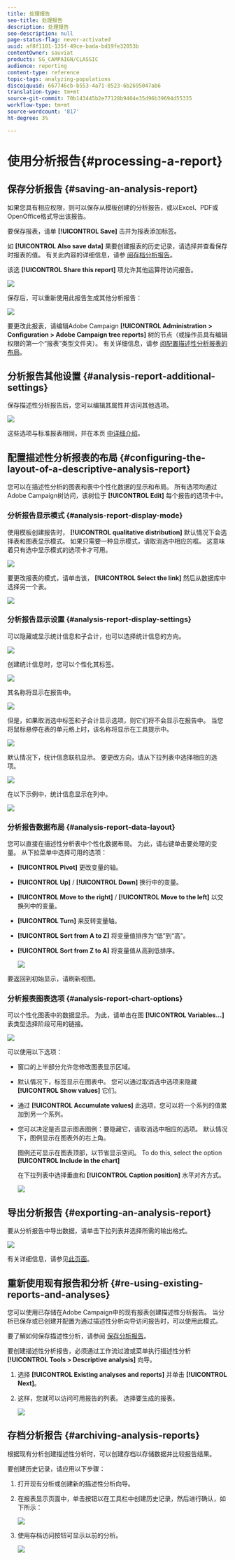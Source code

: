 ```yaml
---
title: 处理报告
seo-title: 处理报告
description: 处理报告
seo-description: null
page-status-flag: never-activated
uuid: af8f1101-135f-49ce-bada-bd19fe32053b
contentOwner: sauviat
products: SG_CAMPAIGN/CLASSIC
audience: reporting
content-type: reference
topic-tags: analyzing-populations
discoiquuid: 667746cb-b553-4a71-8523-6b2695047ab6
translation-type: tm+mt
source-git-commit: 70b143445b2e77128b9404e35d96b39694d55335
workflow-type: tm+mt
source-wordcount: '817'
ht-degree: 3%

---
```



# 使用分析报告{#processing-a-report}

## 保存分析报告 {#saving-an-analysis-report}

如果您具有相应权限，则可以保存从模板创建的分析报告，或以Excel、PDF或OpenOffice格式导出该报告。

要保存报表，请单 **[!UICONTROL Save]** 击并为报表添加标签。

如 **[!UICONTROL Also save data]** 果要创建报表的历史记录，请选择并查看保存时报表的值。 有关此内容的详细信息，请参 [阅存档分析报告](#archiving-analysis-reports)。

该选 **[!UICONTROL Share this report]** 项允许其他运算符访问报告。

![](assets/s_ncs_user_report_wizard_010.png)

保存后，可以重新使用此报告生成其他分析报告：

![](assets/s_ncs_user_report_wizard_08a.png)

要更改此报表，请编辑Adobe Campaign **[!UICONTROL Administration > Configuration > Adobe Campaign tree reports]** 树的节点（或操作员具有编辑权限的第一个“报表”类型文件夹）。 有关详细信息，请参 [阅配置描述性分析报表的布局](#configuring-the-layout-of-a-descriptive-analysis-report)。

## 分析报告其他设置 {#analysis-report-additional-settings}

保存描述性分析报告后，您可以编辑其属性并访问其他选项。

![](assets/s_ncs_user_report_wizard_08b.png)

这些选项与标准报表相同，并在本页 [中详细介绍](../../reporting/using/properties-of-the-report.md)。

## 配置描述性分析报表的布局 {#configuring-the-layout-of-a-descriptive-analysis-report}

您可以在描述性分析的图表和表中个性化数据的显示和布局。 所有选项均通过Adobe Campaign树访问，该树位于 **[!UICONTROL Edit]** 每个报告的选项卡中。

### 分析报告显示模式 {#analysis-report-display-mode}

使用模板创建报告时， **[!UICONTROL qualitative distribution]** 默认情况下会选择表和图表显示模式。 如果只需要一种显示模式，请取消选中相应的框。 这意味着只有选中显示模式的选项卡才可用。

![](assets/s_ncs_advuser_report_display_01.png)

要更改报表的模式，请单击该， **[!UICONTROL Select the link]** 然后从数据库中选择另一个表。

![](assets/s_ncs_advuser_report_display_02.png)

### 分析报告显示设置 {#analysis-report-display-settings}

可以隐藏或显示统计信息和子合计，也可以选择统计信息的方向。

![](assets/s_ncs_advuser_report_display_05.png)

创建统计信息时，您可以个性化其标签。

![](assets/s_ncs_advuser_report_display_06.png)

其名称将显示在报告中。

![](assets/s_ncs_advuser_report_display_07.png)

但是，如果取消选中标签和子合计显示选项，则它们将不会显示在报告中。 当您将鼠标悬停在表的单元格上时，该名称将显示在工具提示中。

![](assets/s_ncs_advuser_report_display_08.png)

默认情况下，统计信息联机显示。 要更改方向，请从下拉列表中选择相应的选项。

![](assets/s_ncs_advuser_report_wizard_035a.png)

在以下示例中，统计信息显示在列中。

![](assets/s_ncs_advuser_report_wizard_035.png)

### 分析报告数据布局 {#analysis-report-data-layout}

您可以直接在描述性分析表中个性化数据布局。 为此，请右键单击要处理的变量。 从下拉菜单中选择可用的选项：

* **[!UICONTROL Pivot]** 更改变量的轴。
* **[!UICONTROL Up]** / **[!UICONTROL Down]** 换行中的变量。
* **[!UICONTROL Move to the right]** / **[!UICONTROL Move to the left]** 以交换列中的变量。
* **[!UICONTROL Turn]** 来反转变量轴。
* **[!UICONTROL Sort from A to Z]** 将变量值排序为“低”到“高”。
* **[!UICONTROL Sort from Z to A]** 将变量值从高到低排序。

   ![](assets/s_ncs_advuser_report_wizard_016.png)

要返回到初始显示，请刷新视图。

### 分析报表图表选项 {#analysis-report-chart-options}

可以个性化图表中的数据显示。 为此，请单击在图 **[!UICONTROL Variables...]** 表类型选择阶段可用的链接。

![](assets/s_ncs_advuser_report_wizard_3c.png)

可以使用以下选项：

* 窗口的上半部分允许您修改图表显示区域。
* 默认情况下，标签显示在图表中。 您可以通过取消选中选项来隐藏 **[!UICONTROL Show values]** 它们。
* 通过 **[!UICONTROL Accumulate values]** 此选项，您可以将一个系列的值累加到另一个系列。
* 您可以决定是否显示图表图例：要隐藏它，请取消选中相应的选项。 默认情况下，图例显示在图表外的右上角。

   图例还可显示在图表顶部，以节省显示空间。 To do this, select the option **[!UICONTROL Include in the chart]**

   在下拉列表中选择垂直和 **[!UICONTROL Caption position]** 水平对齐方式。

   ![](assets/s_ncs_advuser_report_wizard_3d.png)

## 导出分析报告 {#exporting-an-analysis-report}

要从分析报告中导出数据，请单击下拉列表并选择所需的输出格式。

![](assets/s_ncs_user_report_wizard_09.png)

有关详细信息，请参见[此页面](../../reporting/using/actions-on-reports.md)。

## 重新使用现有报告和分析 {#re-using-existing-reports-and-analyses}

您可以使用已存储在Adobe Campaign中的现有报表创建描述性分析报告。 当分析已保存或已创建并配置为通过描述性分析向导访问报告时，可以使用此模式。

要了解如何保存描述性分析，请参阅 [保存分析报告](#saving-an-analysis-report)。

要创建描述性分析报告，必须通过工作流过渡或菜单执行描述性分析 **[!UICONTROL Tools > Descriptive analysis]** 向导。

1. 选择 **[!UICONTROL Existing analyses and reports]** 并单击 **[!UICONTROL Next]**。
1. 这样，您就可以访问可用报告的列表。 选择要生成的报表。

   ![](assets/s_ncs_user_report_wizard_01.png)

## 存档分析报告 {#archiving-analysis-reports}

根据现有分析创建描述性分析时，可以创建存档以存储数据并比较报告结果。

要创建历史记录，请应用以下步骤：

1. 打开现有分析或创建新的描述性分析向导。
1. 在报表显示页面中，单击按钮以在工具栏中创建历史记录，然后进行确认，如下所示：

   ![](assets/reporting_descriptive_historize_icon.png)

1. 使用存档访问按钮可显示以前的分析。

   ![](assets/reporting_descriptive_historize_access.png)

